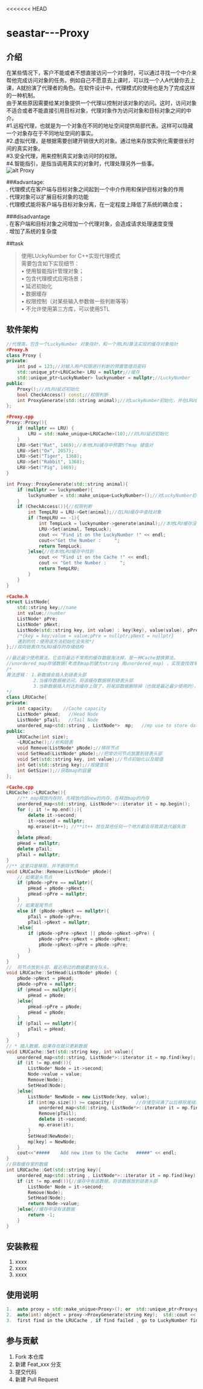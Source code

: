 <<<<<<< HEAD
# seastar---Proxy

## 介绍  
在某些情况下，客户不能或者不想直接访问一个对象时，可以通过寻找一个中介来帮他完成访问对象的任务。例如自己不愿意去上课时，可以找一个人A代替你去上课，A就扮演了代理者的角色。在软件设计中，代理模式的使用也是为了完成这样的一种机制。  
由于某些原因需要给某对象提供一个代理以控制对该对象的访问。这时，访问对象不适合或者不能直接引用目标对象，代理对象作为访问对象和目标对象之间的中介。  
#1.远程代理，也就是为一个对象在不同的地址空间提供局部代表。这样可以隐藏一个对象存在于不同地址空间的事实。  
#2.虚拟代理，是根据需要创建开销很大的对象。通过他来存放实例化需要很长时间的真实对象。  
#3.安全代理，用来控制真实对象访问时的权限。  
#4.智能指引，是指当调用真实的对象时，代理处理另外一些事。  
![alt Proxy](https://github.com/trammelsol/SEAStar/blob/master/Proxy/Proxy.png "Class SketchMap")  

###advantage:    
. 代理模式在客户端与目标对象之间起到一个中介作用和保护目标对象的作用  
. 代理对象可以扩展目标对象的功能  
. 代理模式能将客户端与目标对象分离，在一定程度上降低了系统的耦合度；  

###disadvantage    
. 在客户端和目标对象之间增加一个代理对象，会造成请求处理速度变慢  
. 增加了系统的复杂度  

##task    
>使用LUckyNumber for C++实现代理模式  
>需要包含如下实现细节：  
>• 使用智能指针管理对象；  
>• 包含代理模式应用场景；  
>• 延迟初始化  
>• 数据缓存  
>• 权限控制（对某些输入参数做一些判断等等）  
>• 不允许使用第三方库，可以使用STL  

## 软件架构  
```C++
//代理类，包含一个LuckyNumber 对象指针，和一个用LRU算法实现的缓存对象指针
#Proxy.h
class Proxy {
private:
	int psd = 123;//对输入用户权限进行判断的预置管理员密码
	std::unique_ptr<LRUCache> LRU = nullptr;//缓存
	std::unique_ptr<LuckyNumber> luckynumber = nullptr;//LuckyNumber
public:
	Proxy();//对LRU延迟初始化
	bool CheckAccess() const;//权限判断
	int ProxyGenerate(std::string animal);//对LuckyNumber初始化，并在LRU缓存中查找对象，没有的话去LuckyNumber中找并插入本地缓存
};

#Proxy.cpp
Proxy::Proxy(){
    if (nullptr == LRU) {
        LRU = std::make_unique<LRUCache>(10);//对LRU延迟初始化
    }
    LRU->Set("Rat", 1469);//本地LRU缓存中预置5个map 键值对
    LRU->Set("Ox", 2057);
    LRU->Set("Tiger", 1368);
    LRU->Set("Rabbit", 1368);
    LRU->Set("Pig", 1469);
}

int Proxy::ProxyGenerate(std::string animal){
    if (nullptr == luckynumber){
        luckynumber = std::make_unique<LuckyNumber>();//对LuckyNumber初始化
    }
    if (CheckAccess()){//权限判断
        int TempLRU = LRU->Get(animal);//在LRU缓存中查找对象
        if (TempLRU == -1){
            int TempLuck = luckynumber->generate(animal);//本地LRU缓存没有改键值对，去LuckyNumber中找并插入本地缓存
            LRU->Set(animal, TempLuck);
            cout << "Find it on the LuckyNumber !" << endl;
            cout<<"Get the Number :     ";
            return TempLuck;
        }else{//在本地LRU缓存中找到
            cout << "Find it on the Cache !" << endl;
            cout << "Get the Number :     ";
            return TempLRU;
        }
    }
}

#Cache.h
struct ListNode{
	std::string key;//name
	int value;//number
	ListNode* pPre;
	ListNode* pNext;
	ListNode(std::string key, int value) : key(key), value(value), pPre(nullptr), pNext(nullptr) {}
    /*{key = key;value = value;pPre = nullptr;pNext = nullptr}
    遇到的坑：使用该方法初始化会失败*/
};//双向链表作为LRU缓存的存储结构

//最近最少使用算法。它会将最近不常用的缓存数据淘汰掉，是一种Cache替换算法。
//unordered_map存储数据(考虑到map的键为string 用unordered_map) ，实现查找效率O(1)，双向链表实现算法逻辑
/*
算法逻辑： 1.新数据会插入到链表头部
          2.当缓存数据被访问，将该缓存数据移到链表头部
          3.当新数据插入时达到缓存上限了，将尾部数据删除掉（也就是最近最少使用的），新数据放在头部。
*/
class LRUCache{
private:
	int capacity;    //Cache capacity
	ListNode* pHead;   //Head Node
	ListNode* pTail;   //Tail Node
	unordered_map<std::string , ListNode*>  mp;   //mp use to store data
public:
	LRUCache(int size);
	~LRUCache();//析构链表
	void Remove(ListNode* pNode);//移除节点
	void SetHead(ListNode* pNode);//把常访问节点放置到链表头部
	void Set(std::string key, int value);//节点初始化以及赋值
	int Get(std::string key);//按键查找
	int GetSize();//获取map的容量
};

#Cache.cpp
LRUCache::~LRUCache(){
    //** map释放内存时，先释放内部new的内存，在释放map的内存
	unordered_map<std::string, ListNode*>::iterator it = mp.begin();
	for (; it != mp.end();){
		delete it->second;
		it->second = nullptr;
		mp.erase(it++); //**it++ 放在其他任何一个地方都会导致其迭代器失效
	}
	delete pHead;
	pHead = nullptr;
	delete pTail;
	pTail = nullptr;
}
//** 这里只是移除，并不删除节点
void LRUCache::Remove(ListNode* pNode){
    // 如果是头节点
	if (pNode->pPre == nullptr){
		pHead = pNode->pNext;
		pHead->pPre = nullptr;
	}
    // 如果是尾节点
	else if (pNode->pNext == nullptr){
		pTail = pNode->pPre;
		pTail->pNext = nullptr;
	}else{
		if (pNode->pPre->pNext || pNode->pNext->pPre) {
			pNode->pPre->pNext = pNode->pNext;
			pNode->pNext->pPre = pNode->pPre;
		}
	}
}
//  将节点放到头部，最近用过的数据要放在队头。
void LRUCache::SetHead(ListNode* pNode) {
	pNode->pNext = pHead;
	pNode->pPre = nullptr;
	if (pHead == nullptr){
		pHead = pNode;
	}else{
		pHead->pPre = pNode;
		pHead = pNode;
	}
	if (pTail == nullptr){
		pTail = pHead;
	}
}
// * 插入数据，如果存在就只更新数据
void LRUCache::Set(std::string key, int value){
	unordered_map<std::string, ListNode*>::iterator it = mp.find(key);
	if (it != mp.end()){
		ListNode* Node = it->second;
		Node->value = value;
		Remove(Node);
		SetHead(Node);
	}else{
		ListNode* NewNode = new ListNode(key, value);
		if (int(mp.size()) >= capacity){        //存储空间满了以后移除尾结点并删除，再把新节点放到链表头
			unordered_map<std::string, ListNode*>::iterator it = mp.find(pTail->key);
			Remove(pTail);
			delete it->second;
			mp.erase(it);
		}
		SetHead(NewNode);
		mp[key] = NewNode;
	}
	cout<<"#####	Add new item to the Cache	#####" << endl;
}
//获取缓存里的数据
int LRUCache::Get(std::string key){
	unordered_map<std::string , ListNode*>::iterator it = mp.find(key);
	if (it != mp.end()){//缓存中有该数据，将该数据放到链表头部
		ListNode* Node = it->second;
		Remove(Node);
		SetHead(Node);
		return Node->value;
	}else{//缓存中没有该数据
		return -1;
	}
}

```
## 安装教程

1.  xxxx
2.  xxxx
3.  xxxx

## 使用说明
```C++
1.  auto proxy = std::make_unique<Proxy>(); or  std::unique_ptr<Proxy>proxy(new Proxy());        //use auto_ptr to create an Proxy::object  
2.  auto(int) object = proxy->ProxyGenerate(string Key);  std::cout << object << endl;      //to find the item based on key 
3.  first find in the LRUCache , if find failed , go to LuckyNumber find 
```
## 参与贡献

1.  Fork 本仓库
2.  新建 Feat_xxx 分支
3.  提交代码
4.  新建 Pull Request
